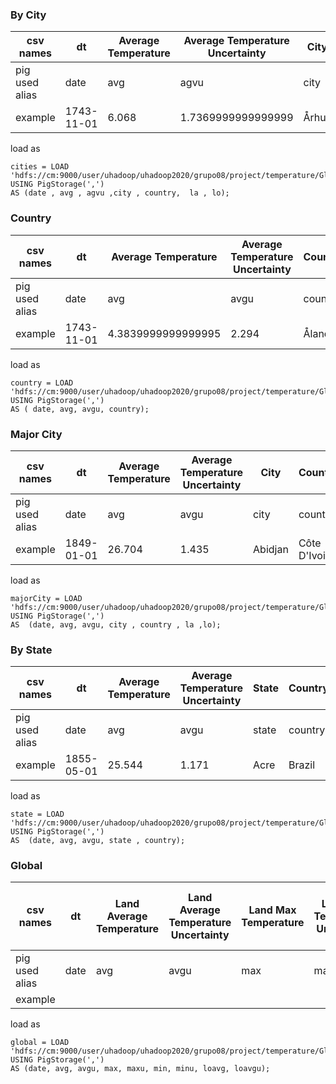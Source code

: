 ### By City
|csv names |dt|Average Temperature|Average Temperature Uncertainty|City|Country|Latitude|Longitude
|---|---|---|---|---|---|---|---|
|pig used alias | date | avg | agvu |city | country|  la | lo |
|example|1743-11-01|6.068|1.7369999999999999|Århus|Denmark|57.05N|10.33E|
load as
```pig
cities = LOAD 'hdfs://cm:9000/user/uhadoop/uhadoop2020/grupo08/project/temperature/GlobalLandTemperaturesByCity.csv' USING PigStorage(',')
AS (date , avg , agvu ,city , country,  la , lo);
```

### Country
|csv names | dt|Average Temperature|Average Temperature Uncertainty|Country|
|---|---|---|---|---|
|pig used alias | date| avg| avgu| country|
|example |1743-11-01|4.3839999999999995|2.294|Åland|
load as
```pig
country = LOAD 'hdfs://cm:9000/user/uhadoop/uhadoop2020/grupo08/project/temperature/GlobalLandTemperaturesByCountry.csv' USING PigStorage(',')
AS ( date, avg, avgu, country);
```
### Major City
|csv names | dt|Average Temperature|Average Temperature Uncertainty|City|Country | Latitude| Longitude |
|---|---|---|---|---|---|---|---|
|pig used alias| date| avg| avgu| city | country | la |lo|
|example |1849-01-01|26.704|1.435|Abidjan|Côte D'Ivoire|5.63N|3.23W |
             
load as
```pig
majorCity = LOAD 'hdfs://cm:9000/user/uhadoop/uhadoop2020/grupo08/project/temperature/GlobalLandTemperaturesByMajorCity.csv' USING PigStorage(',')
AS  (date, avg, avgu, city , country , la ,lo);
```
### By State
|csv names | dt|Average Temperature|Average Temperature Uncertainty|State|Country|
|---|---|---|---|---|---|
|pig used alias| date| avg| avgu| state | country |
|example|1855-05-01|25.544|1.171|Acre|Brazil|
load as
```pig
state = LOAD 'hdfs://cm:9000/user/uhadoop/uhadoop2020/grupo08/project/temperature/GlobalLandTemperaturesByState.csv' USING PigStorage(',')
AS  (date, avg, avgu, state , country);
```
### Global
|csv names |dt| Land Average Temperature| Land Average Temperature Uncertainty| Land Max Temperature| Land  Max Temperature Uncertainty| Land Min Temperature| Land Min Temperature Uncertainty| Land and Ocean Average Temperature| Land and Ocean Average Temperature Uncertainty |
|---|---|---|---|---|---|---|---|---|---|
|pig used alias| date| avg| avgu| max| maxu| min| minu| loavg| loavgu|
|example|

load as
```pig
global = LOAD 'hdfs://cm:9000/user/uhadoop/uhadoop2020/grupo08/project/temperature/GlobalTemperatures.csv' USING PigStorage(',')
AS (date, avg, avgu, max, maxu, min, minu, loavg, loavgu);
```